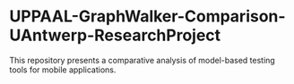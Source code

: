 # UPPAAL-GraphWalker-Comparison-UAntwerp-ResearchProject
This repository presents a comparative analysis of model-based testing tools for mobile applications.
